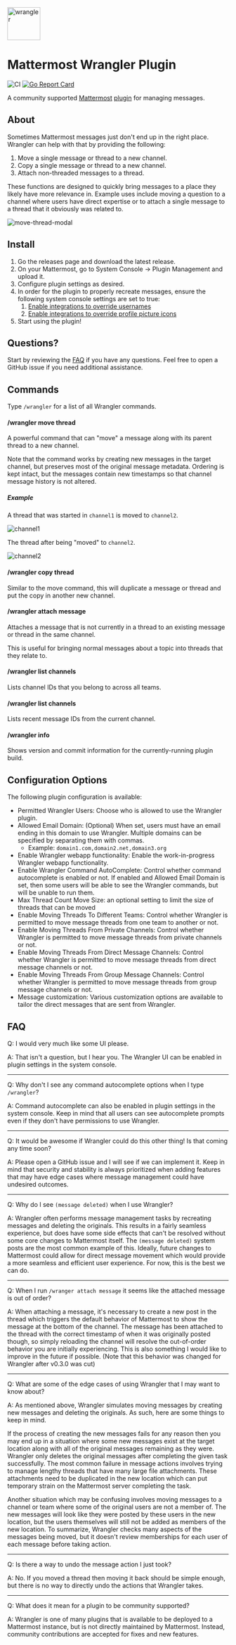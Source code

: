<img src="https://github.com/gabrieljackson/mattermost-plugin-wrangler/blob/master/assets/profile.png?raw=true" width="75" height="75" alt="wrangler">

# Mattermost Wrangler Plugin

![CI](https://github.com/gabrieljackson/mattermost-plugin-wrangler/actions/workflows/ci.yaml/badge.svg) [![Go Report Card](https://goreportcard.com/badge/github.com/gabrieljackson/mattermost-plugin-wrangler)](https://goreportcard.com/report/github.com/gabrieljackson/mattermost-plugin-wrangler)

A community supported [Mattermost](https://mattermost.com) [plugin](https://developers.mattermost.com/integrate/plugins) for managing messages.

## About

Sometimes Mattermost messages just don't end up in the right place. Wrangler can help with that by providing the following:

  1. Move a single message or thread to a new channel.
  2. Copy a single message or thread to a new channel.
  3. Attach non-threaded messages to a thread.

These functions are designed to quickly bring messages to a place they likely have more relevance in. Example uses include moving a question to a channel where users have direct expertise or to attach a single message to a thread that it obviously was related to.

![move-thread-modal](https://github.com/gabrieljackson/mattermost-plugin-wrangler/assets/3694686/8b92b9c8-879a-4780-af9e-d9866c70d680)

## Install

1. Go the releases page and download the latest release.
2. On your Mattermost, go to System Console -> Plugin Management and upload it.
3. Configure plugin settings as desired.
4. In order for the plugin to properly recreate messages, ensure the following system console settings are set to true:
    1. [Enable integrations to override usernames](https://docs.mattermost.com/administration/config-settings.html#enable-integrations-to-override-usernames)
    2. [Enable integrations to override profile picture icons](https://docs.mattermost.com/administration/config-settings.html#enable-integrations-to-override-profile-picture-icons)
5. Start using the plugin!

## Questions?

Start by reviewing the [FAQ](#faq) if you have any questions. Feel free to open a GitHub issue if you need additional assistance.

## Commands

Type `/wrangler` for a list of all Wrangler commands.

#### /wrangler move thread

A powerful command that can "move" a message along with its parent thread to a new channel.

Note that the command works by creating new messages in the target channel, but preserves most of the original message metadata. Ordering is kept intact, but the messages contain new timestamps so that channel message history is not altered.

##### Example

A thread that was started in `channel1` is moved to `channel2`.

![channel1](https://user-images.githubusercontent.com/3694686/73672948-d1066380-467b-11ea-9772-097f9fdfcdf0.png)

The thread after being "moved" to `channel2`.

![channel2](https://user-images.githubusercontent.com/3694686/73672959-d499ea80-467b-11ea-97dc-4a2e33c8829e.png)

#### /wrangler copy thread

Similar to the move command, this will duplicate a message or thread and put the copy in another new channel.

#### /wrangler attach message

Attaches a message that is not currently in a thread to an existing message or thread in the same channel.

This is useful for bringing normal messages about a topic into threads that they relate to.

#### /wrangler list channels

Lists channel IDs that you belong to across all teams.

#### /wrangler list channels

Lists recent message IDs from the current channel.

#### /wrangler info

Shows version and commit information for the currently-running plugin build.

## Configuration Options

The following plugin configuration is available:

 - Permitted Wrangler Users: Choose who is allowed to use the Wrangler plugin.
 - Allowed Email Domain: (Optional) When set, users must have an email ending in this domain to use Wrangler. Multiple domains can be specified by separating them with commas.
   - Example: `domain1.com,domain2.net,domain3.org`
 - Enable Wrangler webapp functionality: Enable the work-in-progress Wrangler webapp functionality.
 - Enable Wrangler Command AutoComplete: Control whether command autocomplete is enabled or not. If enabled and Allowed Email Domain is set, then some users will be able to see the Wrangler commands, but will be unable to run them.
 - Max Thread Count Move Size: an optional setting to limit the size of threads that can be moved
 - Enable Moving Threads To Different Teams: Control whether Wrangler is permitted to move message threads from one team to another or not.
 - Enable Moving Threads From Private Channels: Control whether Wrangler is permitted to move message threads from private channels or not.
 - Enable Moving Threads From Direct Message Channels: Control whether Wrangler is permitted to move message threads from direct message channels or not.
 - Enable Moving Threads From Group Message Channels: Control whether Wrangler is permitted to move message threads from group message channels or not.
 - Message customization: Various customization options are available to tailor the direct messages that are sent from Wrangler.

## FAQ

Q: I would very much like some UI please.

A: That isn't a question, but I hear you. The Wrangler UI can be enabled in plugin settings in the system console.

---

Q: Why don't I see any command autocomplete options when I type `/wrangler`?

A: Command autocomplete can also be enabled in plugin settings in the system console. Keep in mind that all users can see autocomplete prompts even if they don't have permissions to use Wrangler.

---

Q: It would be awesome if Wrangler could do this other thing! Is that coming any time soon?

A: Please open a GitHub issue and I will see if we can implement it. Keep in mind that security and stability is always prioritized when adding features that may have edge cases where message management could have undesired outcomes.

---

Q: Why do I see `(message deleted)` when I use Wrangler?

A: Wrangler often performs message management tasks by recreating messages and deleting the originals. This results in a fairly seamless experience, but does have some side effects that can't be resolved without some core changes to Mattermost itself. The `(message deleted)` system posts are the most common example of this. Ideally, future changes to Mattermost could allow for direct message movement which would provide a more seamless and efficient user experience. For now, this is the best we can do.

---

Q: When I run `/wranger attach message` it seems like the attached message is out of order?

A: When attaching a message, it's necessary to create a new post in the thread which triggers the default behavior of Mattermost to show the message at the bottom of the channel. The message has been attached to the thread with the correct timestamp of when it was originally posted though, so simply reloading the channel will resolve the out-of-order behavior you are initially experiencing. This is also something I would like to improve in the future if possible. (Note that this behavior was changed for Wrangler after v0.3.0 was cut)

---

Q: What are some of the edge cases of using Wrangler that I may want to know about?

A: As mentioned above, Wrangler simulates moving messages by creating new messages and deleting the originals. As such, here are some things to keep in mind.

If the process of creating the new messages fails for any reason then you may end up in a situation where some new messages exist at the target location along with all of the original messages remaining as they were. Wrangler only deletes the original messages after completing the given task successfully. The most common failure in message actions involves trying to manage lengthy threads that have many large file attachments. These attachments need to be duplicated in the new location which can put temporary strain on the Mattermost server completing the task.

Another situation which may be confusing involves moving messages to a channel or team where some of the original users are not a member of. The new messages will look like they were posted by these users in the new location, but the users themselves will still not be added as members of the new location. To summarize, Wrangler checks many aspects of the messages being moved, but it doesn't review memberships for each user of each message before taking action.

---

Q: Is there a way to undo the message action I just took?

A: No. If you moved a thread then moving it back should be simple enough, but there is no way to directly undo the actions that Wrangler takes.

---

Q: What does it mean for a plugin to be community supported?

A: Wrangler is one of many plugins that is available to be deployed to a Mattermost instance, but is not directly maintained by Mattermost. Instead, community contributions are accepted for fixes and new features.
